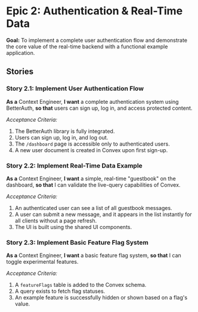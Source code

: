 # Epic 2: Authentication & Real-Time Data

**Goal:** To implement a complete user authentication flow and demonstrate the core value of the real-time backend with a functional example application.

## Stories

### Story 2.1: Implement User Authentication Flow
**As a** Context Engineer, **I want** a complete authentication system using BetterAuth, **so that** users can sign up, log in, and access protected content.

*Acceptance Criteria:*
1. The BetterAuth library is fully integrated.
2. Users can sign up, log in, and log out.
3. The `/dashboard` page is accessible only to authenticated users.
4. A new user document is created in Convex upon first sign-up.

### Story 2.2: Implement Real-Time Data Example
**As a** Context Engineer, **I want** a simple, real-time "guestbook" on the dashboard, **so that** I can validate the live-query capabilities of Convex.

*Acceptance Criteria:*
1. An authenticated user can see a list of all guestbook messages.
2. A user can submit a new message, and it appears in the list instantly for all clients without a page refresh.
3. The UI is built using the shared UI components.

### Story 2.3: Implement Basic Feature Flag System
**As a** Context Engineer, **I want** a basic feature flag system, **so that** I can toggle experimental features.

*Acceptance Criteria:*
1. A `featureFlags` table is added to the Convex schema.
2. A query exists to fetch flag statuses.
3. An example feature is successfully hidden or shown based on a flag's value.
